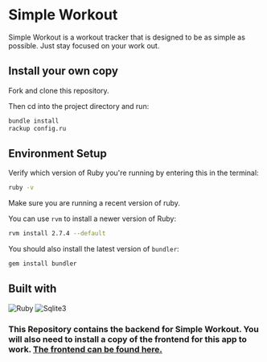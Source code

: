 # Simple Workout

Simple Workout is a workout tracker that is designed to be as simple as possible. Just stay focused on your work out.

## Install your own copy

Fork and clone this repository.

Then cd into the project directory and run: 
```sh
bundle install
rackup config.ru
```

## Environment Setup

Verify which version of Ruby you're running by entering this in the terminal:

```sh
ruby -v
```

Make sure you are running a recent version of ruby.

You can use `rvm` to install a newer version of Ruby:

```sh
rvm install 2.7.4 --default
```

You should also install the latest version of `bundler`:

```sh
gem install bundler
```

## Built with
<div align="left">

<img alt="Ruby" src="https://camo.githubusercontent.com/7f611eb7fa49f2b2cf006f5164f75e1b4fafd3d967bfe0b00b717d3a10ebd44d/68747470733a2f2f696d672e736869656c64732e696f2f62616467652f527562792d4343333432443f7374796c653d666f722d7468652d6261646765266c6f676f3d72756279266c6f676f436f6c6f723d7768697465">
<img alt="Sqlite3" src="https://img.shields.io/badge/SQLite-07405E?style=for-the-badge&logo=sqlite&logoColor=white">
</div>

### This Repository contains the backend for Simple Workout. You will also need to install a copy of the frontend for this app to work. [The frontend can be found here.](https://github.com/Zio-4/simple-workout-client)

